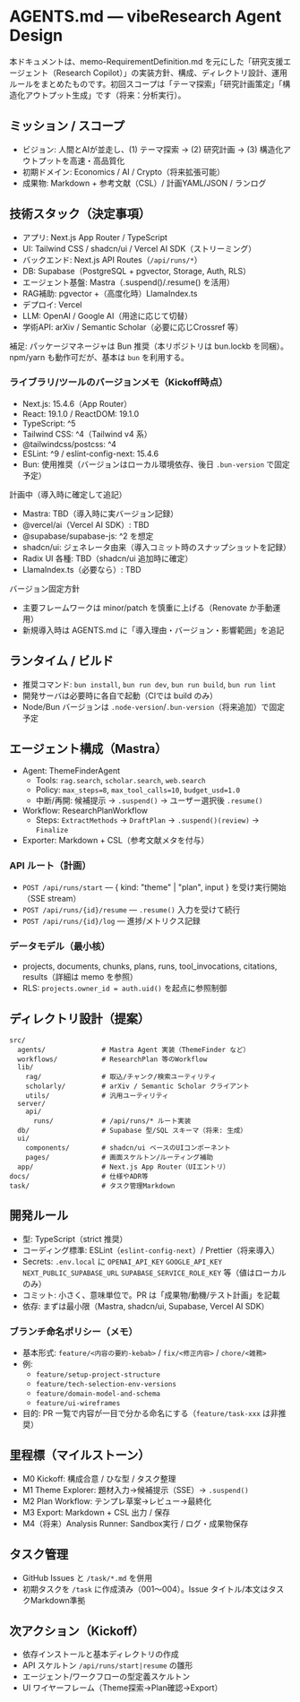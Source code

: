 # AGENTS.md — vibeResearch Agent Design

本ドキュメントは、memo-RequirementDefinition.md を元にした「研究支援エージェント（Research Copilot）」の実装方針、構成、ディレクトリ設計、運用ルールをまとめたものです。初回スコープは「テーマ探索」「研究計画策定」「構造化アウトプット生成」です（将来：分析実行）。

## ミッション / スコープ
- ビジョン: 人間とAIが並走し、(1) テーマ探索 → (2) 研究計画 → (3) 構造化アウトプットを高速・高品質化
- 初期ドメイン: Economics / AI / Crypto（将来拡張可能）
- 成果物: Markdown + 参考文献（CSL）/ 計画YAML/JSON / ランログ

## 技術スタック（決定事項）
- アプリ: Next.js App Router / TypeScript
- UI: Tailwind CSS / shadcn/ui / Vercel AI SDK（ストリーミング）
- バックエンド: Next.js API Routes（`/api/runs/*`）
- DB: Supabase（PostgreSQL + pgvector, Storage, Auth, RLS）
- エージェント基盤: Mastra（.suspend()/.resume() を活用）
- RAG補助: pgvector +（高度化時）LlamaIndex.ts
- デプロイ: Vercel
- LLM: OpenAI / Google AI（用途に応じて切替）
- 学術API: arXiv / Semantic Scholar（必要に応じCrossref 等）

補足: パッケージマネージャは Bun 推奨（本リポジトリは bun.lockb を同梱）。npm/yarn も動作可だが、基本は `bun` を利用する。

### ライブラリ/ツールのバージョンメモ（Kickoff時点）
- Next.js: 15.4.6（App Router）
- React: 19.1.0 / ReactDOM: 19.1.0
- TypeScript: ^5
- Tailwind CSS: ^4（Tailwind v4 系）
- @tailwindcss/postcss: ^4
- ESLint: ^9 / eslint-config-next: 15.4.6
- Bun: 使用推奨（バージョンはローカル環境依存、後日 `.bun-version` で固定予定）

計画中（導入時に確定して追記）
- Mastra: TBD（導入時に実バージョン記録）
- @vercel/ai（Vercel AI SDK）: TBD
- @supabase/supabase-js: ^2 を想定
- shadcn/ui: ジェネレータ由来（導入コミット時のスナップショットを記録）
- Radix UI 各種: TBD（shadcn/ui 追加時に確定）
- LlamaIndex.ts（必要なら）: TBD

バージョン固定方針
- 主要フレームワークは minor/patch を慎重に上げる（Renovate か手動運用）
- 新規導入時は AGENTS.md に「導入理由・バージョン・影響範囲」を追記

## ランタイム / ビルド
- 推奨コマンド: `bun install`, `bun run dev`, `bun run build`, `bun run lint`
- 開発サーバは必要時に各自で起動（CIでは build のみ）
- Node/Bun バージョンは `.node-version`/`.bun-version`（将来追加）で固定予定

## エージェント構成（Mastra）
- Agent: ThemeFinderAgent
  - Tools: `rag.search`, `scholar.search`, `web.search`
  - Policy: `max_steps=8`, `max_tool_calls=10`, `budget_usd=1.0`
  - 中断/再開: 候補提示 → `.suspend()` → ユーザー選択後 `.resume()`
- Workflow: ResearchPlanWorkflow
  - Steps: `ExtractMethods` → `DraftPlan` → `.suspend()(review)` → `Finalize`
- Exporter: Markdown + CSL（参考文献メタを付与）

### API ルート（計画）
- `POST /api/runs/start` — { kind: "theme" | "plan", input } を受け実行開始（SSE stream）
- `POST /api/runs/{id}/resume` — `.resume()` 入力を受けて続行
- `POST /api/runs/{id}/log` — 進捗/メトリクス記録

### データモデル（最小核）
- projects, documents, chunks, plans, runs, tool_invocations, citations, results（詳細は memo を参照）
- RLS: `projects.owner_id = auth.uid()` を起点に参照制御

## ディレクトリ設計（提案）
```
src/
  agents/              # Mastra Agent 実装（ThemeFinder など）
  workflows/           # ResearchPlan 等のWorkflow
  lib/
    rag/               # 取込/チャンク/検索ユーティリティ
    scholarly/         # arXiv / Semantic Scholar クライアント
    utils/             # 汎用ユーティリティ
  server/
    api/
      runs/            # /api/runs/* ルート実装
  db/                  # Supabase 型/SQL スキーマ（将来: 生成）
  ui/
    components/        # shadcn/ui ベースのUIコンポーネント
    pages/             # 画面スケルトン/ルーティング補助
  app/                 # Next.js App Router（UIエントリ）
docs/                  # 仕様やADR等
task/                  # タスク管理Markdown
```

## 開発ルール
- 型: TypeScript（strict 推奨）
- コーディング標準: ESLint（`eslint-config-next`）/ Prettier（将来導入）
- Secrets: `.env.local` に `OPENAI_API_KEY` `GOOGLE_API_KEY` `NEXT_PUBLIC_SUPABASE_URL` `SUPABASE_SERVICE_ROLE_KEY` 等（値はローカルのみ）
- コミット: 小さく、意味単位で。PR は「成果物/動機/テスト計画」を記載
- 依存: まずは最小限（Mastra, shadcn/ui, Supabase, Vercel AI SDK）

### ブランチ命名ポリシー（メモ）
- 基本形式: `feature/<内容の要約-kebab>` / `fix/<修正内容>` / `chore/<雑務>`
- 例:
  - `feature/setup-project-structure`
  - `feature/tech-selection-env-versions`
  - `feature/domain-model-and-schema`
  - `feature/ui-wireframes`
- 目的: PR 一覧で内容が一目で分かる命名にする（`feature/task-xxx` は非推奨）

## 里程標（マイルストーン）
- M0 Kickoff: 構成合意 / ひな型 / タスク整理
- M1 Theme Explorer: 題材入力→候補提示（SSE）→ `.suspend()`
- M2 Plan Workflow: テンプレ草案→レビュー→最終化
- M3 Export: Markdown + CSL 出力 / 保存
- M4（将来）Analysis Runner: Sandbox実行 / ログ・成果物保存

## タスク管理
- GitHub Issues と `/task/*.md` を併用
- 初期タスクを `/task` に作成済み（001〜004）。Issue タイトル/本文はタスクMarkdown準拠

## 次アクション（Kickoff）
- 依存インストールと基本ディレクトリの作成
- API スケルトン `/api/runs/start|resume` の雛形
- エージェント/ワークフローの型定義スケルトン
- UI ワイヤーフレーム（Theme探索→Plan確認→Export）


